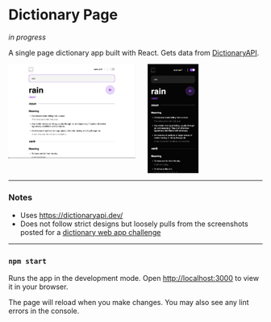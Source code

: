# Dictionary Page

*in progress*

A single page dictionary app built with React. Gets data from [DictionaryAPI](https://dictionaryapi.dev/).

<img src="./imgs/app.png" alt="app screenshot" width="50%" style="vertical-align: top; margin-right: 20px"/>
<img src="./imgs/app-mobile.png" alt="Mobile version with dark mode on" width="20%" style="vertical-align: top;"/>

---

### Notes
- Uses https://dictionaryapi.dev/
- Does not follow strict designs but loosely pulls from the screenshots posted for a [dictionary web app challenge](https://www.frontendmentor.io/challenges/dictionary-web-app-h5wwnyuKFL)

---

### `npm start`

Runs the app in the development mode.
Open [http://localhost:3000](http://localhost:3000) to view it in your browser.

The page will reload when you make changes.
You may also see any lint errors in the console.


